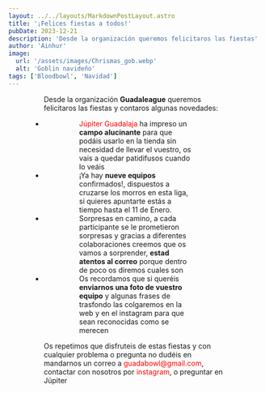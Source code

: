```yaml
---
layout: ../../layouts/MarkdownPostLayout.astro
title: '¡Felices fiestas a todos!'
pubDate: 2023-12-21
description: 'Desde la organización queremos felicitaros las fiestas'
author: 'Ainhur'
image:
  url: '/assets/images/Chrismas_gob.webp'
  alt: 'Goblin navideño'
tags: ['Bloodbowl', 'Navidad']
---
```


Desde la organización **Guadaleague** queremos felicitaros las fiestas y contaros algunas novedades:

- [Júpiter Guadalaja](https://www.jupiterjuegos.com/pagina/jupiter-guadalajara) ha impreso un **campo alucinante** para que podáis usarlo en la tienda sin necesidad de llevar el vuestro, os vais a quedar patidifusos cuando lo veáis
- ¡Ya hay **nueve equipos** confirmados!, dispuestos a cruzarse los morros en esta liga, si quieres apuntarte estás a tiempo hasta el 11 de Enero.
- Sorpresas en camino, a cada participante se le prometieron sorpresas y gracias a diferentes colaboraciones creemos que os vamos a sorprender, **estad atentos al correo** porque dentro de poco os diremos cuales son
- Os recordamos que si queréis **enviarnos una foto de vuestro equipo** y algunas frases de trasfondo las colgaremos en la web y en el instagram para que sean reconocidas como se merecen

Os repetimos que disfruteis de estas fiestas y con cualquier problema o pregunta no dudéis en mandarnos un correo a [guadabowl@gmail.com](mailto:guadabowl@gmail.com), contactar con nosotros por [instagram](https://www.instagram.com/guadabowl/), o preguntar en Júpiter

<style>
    a {
      color: red;
      text-decoration: none;
    }
    img{
      width:100%
    }
    @media screen and (min-width: 636px) {
      img{
        width:50%;
        margin-left:25%;
      }
      p,h2,ul,li {
        padding:0em 5em 0em 5em;
      }
      h1 {
        text-align: center;
      }
    }
</style>
